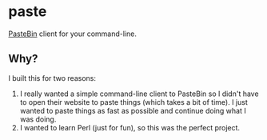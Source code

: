 # paste

[PasteBin](http://pastebin.com/) client for your command-line.


## Why?

I built this for two reasons:

  1. I really wanted a simple command-line client to PasteBin so I didn't have to open their website to paste things (which takes a bit of time). I just wanted to paste things as fast as possible and continue doing what I was doing.
  2. I wanted to learn Perl (just for fun), so this was the perfect project.
